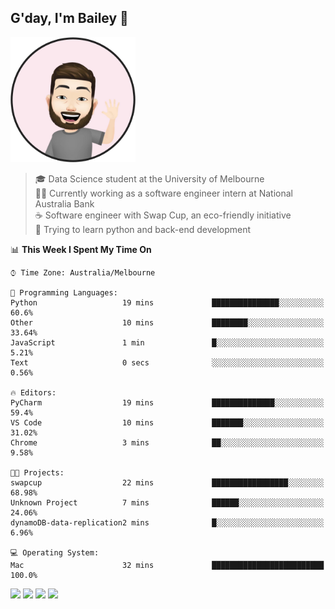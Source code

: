 ## G'day, I'm Bailey 👋

<img src="https://raw.githubusercontent.com/baely/baely/master/image.png" width="200px">

> 🎓 Data Science student at the University of Melbourne <br>
> 👨‍💻 Currently working as a software engineer intern  at National Australia Bank <br>
> ☕️ Software engineer with Swap Cup, an eco-friendly initiative <br>
> 🌱 Trying to learn python and back-end development

<!--START_SECTION:waka-->
📊 **This Week I Spent My Time On** 

```text
⌚︎ Time Zone: Australia/Melbourne

💬 Programming Languages: 
Python                   19 mins             ███████████████░░░░░░░░░░   60.6% 
Other                    10 mins             ████████░░░░░░░░░░░░░░░░░   33.64% 
JavaScript               1 min               █░░░░░░░░░░░░░░░░░░░░░░░░   5.21% 
Text                     0 secs              ░░░░░░░░░░░░░░░░░░░░░░░░░   0.56%

🔥 Editors: 
PyCharm                  19 mins             ██████████████░░░░░░░░░░░   59.4% 
VS Code                  10 mins             ███████░░░░░░░░░░░░░░░░░░   31.02% 
Chrome                   3 mins              ██░░░░░░░░░░░░░░░░░░░░░░░   9.58%

🐱‍💻 Projects: 
swapcup                  22 mins             █████████████████░░░░░░░░   68.98% 
Unknown Project          7 mins              ██████░░░░░░░░░░░░░░░░░░░   24.06% 
dynamoDB-data-replication2 mins              █░░░░░░░░░░░░░░░░░░░░░░░░   6.96%

💻 Operating System: 
Mac                      32 mins             █████████████████████████   100.0%

```


<!--END_SECTION:waka-->

[<img height="40px" src="https://img.icons8.com/ios-filled/2x/linkedin.png">](https://linkedin.com/in/baileybutler1)
[<img height="40px" src="https://img.icons8.com/ios-filled/2x/github.png">](https://github.com/baely)
[<img height="40px" src="https://img.icons8.com/ios-filled/2x/salesforce.png">](https://trailblazer.me/id/baileybutler)
[<img height="40px" src="https://img.icons8.com/ios-filled/2x/instagram.png">](https://instagram.com/bae1y)
